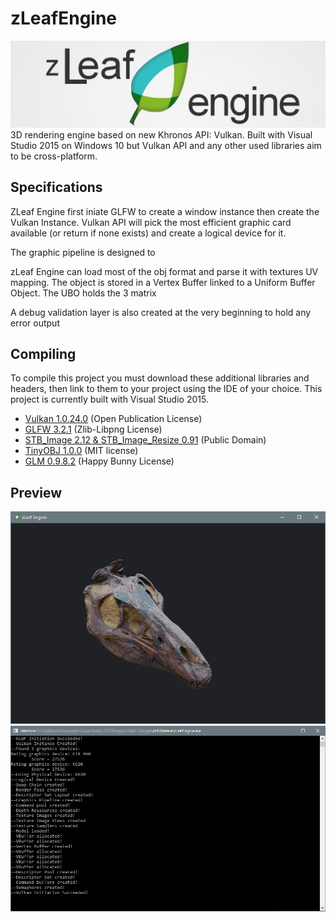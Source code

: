 # zLeafEngine
![Title](/doc/title-zleafengine.jpg)
3D rendering engine based on new Khronos API: Vulkan. 
Built with Visual Studio 2015 on Windows 10 but Vulkan API and any other used libraries aim to be cross-platform.

## Specifications
ZLeaf Engine first iniate GLFW to create a window instance then create the Vulkan Instance.
Vulkan API will pick the most efficient graphic card available (or return if none exists) and create a logical device
for it. 

The graphic pipeline is designed to 

zLeaf Engine can load most of the obj format and parse it with textures UV mapping. 
The object is stored in a Vertex Buffer linked to a Uniform Buffer Object. The UBO holds the 3 matrix 

A debug validation layer is also created at the very beginning to hold any error output

## Compiling
To compile this project you must download these additional libraries and headers, 
then link to them to your project using the IDE of your choice. 
This project is currently built with Visual Studio 2015.

* [Vulkan 1.0.24.0](https://vulkan.lunarg.com/sdk/home) (Open Publication License)
* [GLFW 3.2.1](http://www.glfw.org/download.html) (Zlib-Libpng License)
* [STB_Image 2.12 & STB_Image_Resize 0.91](https://github.com/nothings/stb) (Public Domain)
* [TinyOBJ 1.0.0](https://syoyo.github.io/tinyobjloader/) (MIT license)
* [GLM 0.9.8.2](http://glm.g-truc.net/0.9.8/index.html) (Happy Bunny License)

## Preview
![Render](/doc/render-zleafengine.jpg)
![Cmd-Output](/doc/cmd-zleafengine.jpg)
